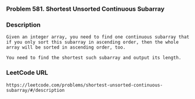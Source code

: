 ### Problem 581. Shortest Unsorted Continuous Subarray

### Description
	Given an integer array, you need to find one continuous subarray that if you only sort this subarray in ascending order, then the whole array will be sorted in ascending order, too.

	You need to find the shortest such subarray and output its length.
### LeetCode URL
	https://leetcode.com/problems/shortest-unsorted-continuous-subarray/#/description
